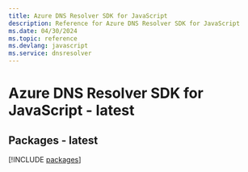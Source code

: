 ```yaml
---
title: Azure DNS Resolver SDK for JavaScript
description: Reference for Azure DNS Resolver SDK for JavaScript
ms.date: 04/30/2024
ms.topic: reference
ms.devlang: javascript
ms.service: dnsresolver
---
```

# Azure DNS Resolver SDK for JavaScript - latest
## Packages - latest
[!INCLUDE [packages](dns-resolver-index.md)]